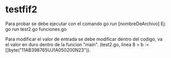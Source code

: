 # testfif2

Para probar se debe ejecutar con el comando go run [nombreDeArchivo]
Ej: go run test2.go funciones.go

Para modificar el valor de entrada se debe modificar dentro del codigo, va el valor en duro dentro de la funcion "main".
(test2.go, linea 8 = b := []byte("11AB398765UJ1A050200N23")).